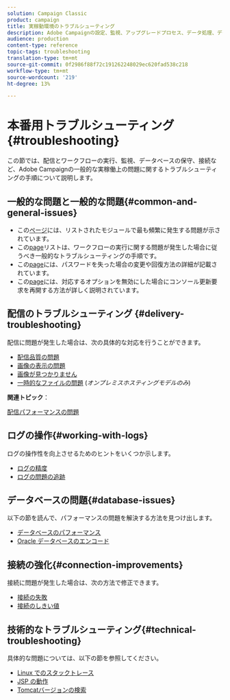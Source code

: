 ```yaml
---
solution: Campaign Classic
product: campaign
title: 実稼動環境のトラブルシューティング
description: Adobe Campaignの設定、監視、アップグレードプロセス、データ処理、データベースの保守手順に関する実稼働時のトラブルシューティング手順を検出します。
audience: production
content-type: reference
topic-tags: troubleshooting
translation-type: tm+mt
source-git-commit: 0f2986f88f72c191262248029ec620fad538c218
workflow-type: tm+mt
source-wordcount: '219'
ht-degree: 13%

---
```



# 本番用トラブルシューティング{#troubleshooting}

この節では、配信とワークフローの実行、監視、データベースの保守、接続など、Adobe Campaignの一般的な実稼働上の問題に関するトラブルシューティングの手順について説明します。

## 一般的な問題と一般的な問題{#common-and-general-issues}

* この[ページ](../../production/using/modules-and-frequent-issues.md)には、リストされたモジュールで最も頻繁に発生する問題が示されています。
* この[page](../../production/using/workflow-execution.md)リストは、ワークフローの実行に関する問題が発生した場合に従うべき一般的なトラブルシューティングの手順です。
* この[page](../../production/using/lost-password.md)には、パスワードを失った場合の変更や回復方法の詳細が記載されています。
* この[page](../../production/using/console-update.md)には、対応するオプションを無効にした場合にコンソール更新要求を再開する方法が詳しく説明されています。

## 配信のトラブルシューティング {#delivery-troubleshooting}

配信に問題が発生した場合は、次の具体的な対応を行うことができます。
* [配信品質の問題](../../production/using/performance-and-throughput-issues.md#deliverability_issues)
* [画像の表示の問題](../../production/using/image-display-issues.md)
* [画像が見つかりません](../../production/using/images-missing.md)
* [一時的なファイルの問題](../../production/using/temporary-files.md) (*オンプレミスホスティングモデルのみ*)

**関連トピック**：

[配信パフォーマンスの問題](../../delivery/using/delivery-performances.md)

## ログの操作{#working-with-logs}

ログの操作性を向上させるためのヒントをいくつか示します。

* [ログの精度](../../production/using/log-precision.md)
* [ログの問題の追跡](../../production/using/tracking-logs-issues.md)

## データベースの問題{#database-issues}

以下の節を読んで、パフォーマンスの問題を解決する方法を見つけ出します。

* [データベースのパフォーマンス](../../production/using/database-performances.md)
* [Oracle データベースのエンコード](../../production/using/encoding-of-the-oracle-database.md)

## 接続の強化{#connection-improvements}

接続に問題が発生した場合は、次の方法で修正できます。

* [接続の失敗](../../production/using/failure-to-connect.md)
* [接続のしきい値](../../production/using/connection-thresholds.md)

## 技術的なトラブルシューティング{#technical-troubleshooting}

具体的な問題については、以下の節を参照してください。

* [Linux でのスタックトレース](../../production/using/stack-trace-in-linux.md)
* [JSP の動作](../../production/using/jsp-behavior.md)
* [Tomcatバージョンの検索](../../production/using/locate-tomcat-version.md)